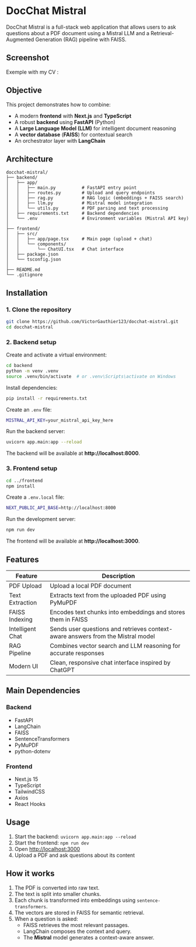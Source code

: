 # DocChat Mistral

DocChat Mistral is a full-stack web application that allows users to ask questions about a PDF document using a Mistral LLM and a Retrieval-Augmented Generation (RAG) pipeline with FAISS.


## Screenshot

Exemple with my CV : 


## Objective

This project demonstrates how to combine:
- A modern **frontend** with **Next.js** and **TypeScript**
- A robust **backend** using **FastAPI** (Python)
- A **Large Language Model (LLM)** for intelligent document reasoning
- A **vector database** (**FAISS**) for contextual search
- An orchestrator layer with **LangChain**

## Architecture

```
docchat-mistral/
├── backend/
│   ├── app/
│   │   ├── main.py          # FastAPI entry point
│   │   ├── routes.py        # Upload and query endpoints
│   │   ├── rag.py           # RAG logic (embeddings + FAISS search)
│   │   ├── llm.py           # Mistral model integration
│   │   └── utils.py         # PDF parsing and text processing
│   ├── requirements.txt     # Backend dependencies
│   └── .env                 # Environment variables (Mistral API key)
│
├── frontend/
│   ├── src/
│   │   ├── app/page.tsx     # Main page (upload + chat)
│   │   └── components/
│   │       └── ChatUI.tsx   # Chat interface
│   ├── package.json
│   └── tsconfig.json
│
├── README.md
└── .gitignore
```

## Installation

### 1. Clone the repository
```bash
git clone https://github.com/VictorGauthier123/docchat-mistral.git
cd docchat-mistral
```

### 2. Backend setup

Create and activate a virtual environment:
```bash
cd backend
python -m venv .venv
source .venv/bin/activate  # or .venv\Scripts\activate on Windows
```

Install dependencies:
```bash
pip install -r requirements.txt
```

Create an `.env` file:
```bash
MISTRAL_API_KEY=your_mistral_api_key_here
```

Run the backend server:
```bash
uvicorn app.main:app --reload
```

The backend will be available at **http://localhost:8000**.

### 3. Frontend setup

```bash
cd ../frontend
npm install
```

Create a `.env.local` file:
```bash
NEXT_PUBLIC_API_BASE=http://localhost:8000
```

Run the development server:
```bash
npm run dev
```

The frontend will be available at **http://localhost:3000**.

## Features

| Feature | Description |
|----------|-------------|
| PDF Upload | Upload a local PDF document |
| Text Extraction | Extracts text from the uploaded PDF using PyMuPDF |
| FAISS Indexing | Encodes text chunks into embeddings and stores them in FAISS |
| Intelligent Chat | Sends user questions and retrieves context-aware answers from the Mistral model |
| RAG Pipeline | Combines vector search and LLM reasoning for accurate responses |
| Modern UI | Clean, responsive chat interface inspired by ChatGPT |

## Main Dependencies

### Backend
- FastAPI
- LangChain
- FAISS
- SentenceTransformers
- PyMuPDF
- python-dotenv

### Frontend
- Next.js 15
- TypeScript
- TailwindCSS
- Axios
- React Hooks

## Usage

1. Start the backend: `uvicorn app.main:app --reload`
2. Start the frontend: `npm run dev`
3. Open [http://localhost:3000](http://localhost:3000)
4. Upload a PDF and ask questions about its content

## How it works

1. The PDF is converted into raw text.
2. The text is split into smaller chunks.
3. Each chunk is transformed into embeddings using `sentence-transformers`.
4. The vectors are stored in FAISS for semantic retrieval.
5. When a question is asked:
   - FAISS retrieves the most relevant passages.
   - LangChain composes the context and query.
   - The **Mistral** model generates a context-aware answer.


